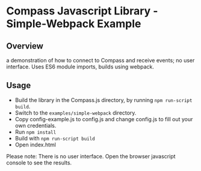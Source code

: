 Compass Javascript Library - Simple-Webpack Example
=============

Overview
---------

a demonstration of how to connect to Compass and receive events; no user interface.
Uses ES6 module imports, builds using webpack.


Usage
---------
- Build the library in the Compass.js directory, by running `npm run-script build`.
- Switch to the `examples/simple-webpack` directory.
- Copy config-example.js to config.js and change config.js to fill out your own credentials.
- Run `npm install`
- Build with `npm run-script build`
- Open index.html

Please note: There is no user interface. Open the browser javascript console to see the results.